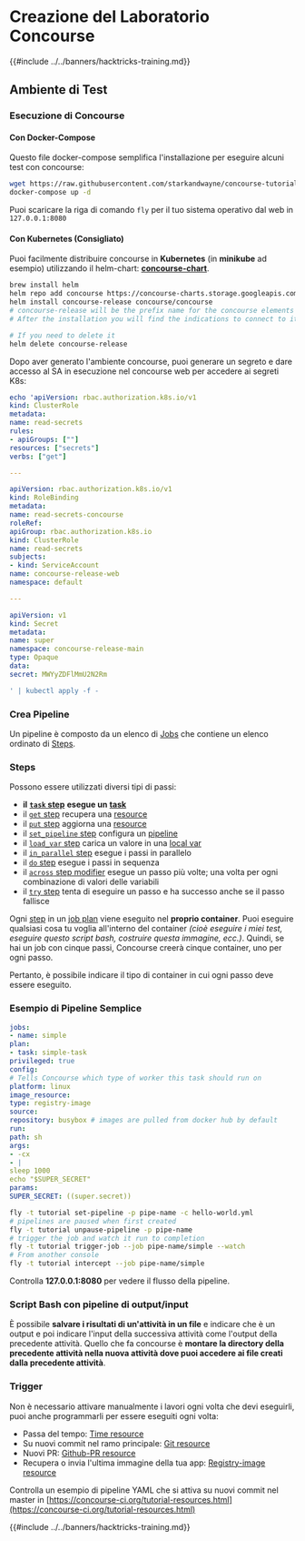# Creazione del Laboratorio Concourse

{{#include ../../banners/hacktricks-training.md}}

## Ambiente di Test

### Esecuzione di Concourse

#### Con Docker-Compose

Questo file docker-compose semplifica l'installazione per eseguire alcuni test con concourse:
```bash
wget https://raw.githubusercontent.com/starkandwayne/concourse-tutorial/master/docker-compose.yml
docker-compose up -d
```
Puoi scaricare la riga di comando `fly` per il tuo sistema operativo dal web in `127.0.0.1:8080`

#### Con Kubernetes (Consigliato)

Puoi facilmente distribuire concourse in **Kubernetes** (in **minikube** ad esempio) utilizzando il helm-chart: [**concourse-chart**](https://github.com/concourse/concourse-chart).
```bash
brew install helm
helm repo add concourse https://concourse-charts.storage.googleapis.com/
helm install concourse-release concourse/concourse
# concourse-release will be the prefix name for the concourse elements in k8s
# After the installation you will find the indications to connect to it in the console

# If you need to delete it
helm delete concourse-release
```
Dopo aver generato l'ambiente concourse, puoi generare un segreto e dare accesso al SA in esecuzione nel concourse web per accedere ai segreti K8s:
```yaml
echo 'apiVersion: rbac.authorization.k8s.io/v1
kind: ClusterRole
metadata:
name: read-secrets
rules:
- apiGroups: [""]
resources: ["secrets"]
verbs: ["get"]

---

apiVersion: rbac.authorization.k8s.io/v1
kind: RoleBinding
metadata:
name: read-secrets-concourse
roleRef:
apiGroup: rbac.authorization.k8s.io
kind: ClusterRole
name: read-secrets
subjects:
- kind: ServiceAccount
name: concourse-release-web
namespace: default

---

apiVersion: v1
kind: Secret
metadata:
name: super
namespace: concourse-release-main
type: Opaque
data:
secret: MWYyZDFlMmU2N2Rm

' | kubectl apply -f -
```
### Crea Pipeline

Un pipeline è composto da un elenco di [Jobs](https://concourse-ci.org/jobs.html) che contiene un elenco ordinato di [Steps](https://concourse-ci.org/steps.html).

### Steps

Possono essere utilizzati diversi tipi di passi:

- **il** [**`task` step**](https://concourse-ci.org/task-step.html) **esegue un** [**task**](https://concourse-ci.org/tasks.html)
- il [`get` step](https://concourse-ci.org/get-step.html) recupera una [resource](https://concourse-ci.org/resources.html)
- il [`put` step](https://concourse-ci.org/put-step.html) aggiorna una [resource](https://concourse-ci.org/resources.html)
- il [`set_pipeline` step](https://concourse-ci.org/set-pipeline-step.html) configura un [pipeline](https://concourse-ci.org/pipelines.html)
- il [`load_var` step](https://concourse-ci.org/load-var-step.html) carica un valore in una [local var](https://concourse-ci.org/vars.html#local-vars)
- il [`in_parallel` step](https://concourse-ci.org/in-parallel-step.html) esegue i passi in parallelo
- il [`do` step](https://concourse-ci.org/do-step.html) esegue i passi in sequenza
- il [`across` step modifier](https://concourse-ci.org/across-step.html#schema.across) esegue un passo più volte; una volta per ogni combinazione di valori delle variabili
- il [`try` step](https://concourse-ci.org/try-step.html) tenta di eseguire un passo e ha successo anche se il passo fallisce

Ogni [step](https://concourse-ci.org/steps.html) in un [job plan](https://concourse-ci.org/jobs.html#schema.job.plan) viene eseguito nel **proprio container**. Puoi eseguire qualsiasi cosa tu voglia all'interno del container _(cioè eseguire i miei test, eseguire questo script bash, costruire questa immagine, ecc.)_. Quindi, se hai un job con cinque passi, Concourse creerà cinque container, uno per ogni passo.

Pertanto, è possibile indicare il tipo di container in cui ogni passo deve essere eseguito.

### Esempio di Pipeline Semplice
```yaml
jobs:
- name: simple
plan:
- task: simple-task
privileged: true
config:
# Tells Concourse which type of worker this task should run on
platform: linux
image_resource:
type: registry-image
source:
repository: busybox # images are pulled from docker hub by default
run:
path: sh
args:
- -cx
- |
sleep 1000
echo "$SUPER_SECRET"
params:
SUPER_SECRET: ((super.secret))
```

```bash
fly -t tutorial set-pipeline -p pipe-name -c hello-world.yml
# pipelines are paused when first created
fly -t tutorial unpause-pipeline -p pipe-name
# trigger the job and watch it run to completion
fly -t tutorial trigger-job --job pipe-name/simple --watch
# From another console
fly -t tutorial intercept --job pipe-name/simple
```
Controlla **127.0.0.1:8080** per vedere il flusso della pipeline.

### Script Bash con pipeline di output/input

È possibile **salvare i risultati di un'attività in un file** e indicare che è un output e poi indicare l'input della successiva attività come l'output della precedente attività. Quello che fa concourse è **montare la directory della precedente attività nella nuova attività dove puoi accedere ai file creati dalla precedente attività**.

### Trigger

Non è necessario attivare manualmente i lavori ogni volta che devi eseguirli, puoi anche programmarli per essere eseguiti ogni volta:

- Passa del tempo: [Time resource](https://github.com/concourse/time-resource/)
- Su nuovi commit nel ramo principale: [Git resource](https://github.com/concourse/git-resource)
- Nuovi PR: [Github-PR resource](https://github.com/telia-oss/github-pr-resource)
- Recupera o invia l'ultima immagine della tua app: [Registry-image resource](https://github.com/concourse/registry-image-resource/)

Controlla un esempio di pipeline YAML che si attiva su nuovi commit nel master in [https://concourse-ci.org/tutorial-resources.html](https://concourse-ci.org/tutorial-resources.html)

{{#include ../../banners/hacktricks-training.md}}
